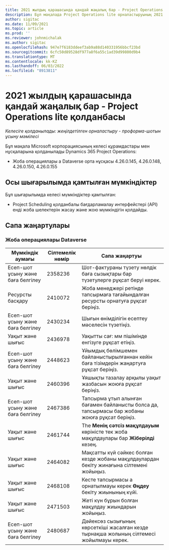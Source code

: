 ```yaml
---
title: 2021 жылдың қарашасында қандай жаңалық бар - Project Operations lite қолданбасы
description: Бұл мақалада Project Operations lite орналастыруының 2021 жылдың қараша айындағы шығарылымында қолжетімді сапа жаңартулары туралы ақпарат берілген.
author: sigitac
ms.date: 11/09/2021
ms.topic: article
ms.prod: ''
ms.reviewer: johnmichalak
ms.author: sigitac
ms.openlocfilehash: 947e7f6183ddeef3ab9a88d140331956bbcf23bd
ms.sourcegitcommit: 6cfc50d89528df977a8f6a55c1ad39d99800d9b4
ms.translationtype: MT
ms.contentlocale: kk-KZ
ms.lasthandoff: 06/03/2022
ms.locfileid: "8913811"
---
```

# <a name="whats-new-november-2021---project-operations-lite-deployment"></a>2021 жылдың қарашасында қандай жаңалық бар - Project Operations lite қолданбасы

_Келесіге қолданылады: жеңілдетілген орналастыру - проформа-шотын ұсыну мәмілесі_

Бұл мақала Microsoft корпорациясының келесі құрамдастары мен нұсқаларына қолданылады Dynamics 365 Project Operations:

- Жоба операциялары а Dataverse орта нұсқасы 4.26.0.145, 4.26.0.148, 4.26.0.150, 4.26.0.155
  
## <a name="features-included-in-this-release"></a>Осы шығарылымда қамтылған мүмкіндіктер

Бұл шығарылымда келесі мүмкіндіктер қамтылған:

- Project Scheduling қолданбалы бағдарламалау интерфейстері (API) енді жоба шелектерін жасау және жою мүмкіндігін қолдайды.

## <a name="quality-updates"></a>Сапа жаңартулары

### <a name="project-operations-in-dataverse"></a>Жоба операциялары Dataverse

| Мүмкіндік аумағы | Сілтемелік нөмір | Сапа жаңартуы |
| --- | --- | --- |
| Есеп-шот ұсыну және баға белгілеу | 2358236 | Шот-фактураны түзету нөлдік баға сызықтары бар түзетулерге рұқсат беруі керек. |
| Ресурсты басқару | 2410072 | Жоба менеджері ретінде тапсырмаға тағайындалған ресурсты орнатуға рұқсат беріңіз. |
| Есеп-шот ұсыну және баға белгілеу | 2430234 | Шығын өнімділігін есептеу мәселесін түзетіңіз. |
| Уақыт және шығыс | 2436978 | Уақытты сағ: мм пішімінде енгізуге рұқсат етіңіз. |
| Есеп-шот ұсыну және баға белгілеу | 2448623 | Ұйымдық бөлімшемен байланыстырылғаннан кейін баға тізімдерін жаңартуға рұқсат беріңіз. |
| Уақыт және шығыс | 2460396 | Ұяшықты тазалау арқылы уақыт жазбасын жоюға рұқсат беріңіз. |
| Есеп-шот ұсыну және баға белгілеу | 2467386 | Тапсырма ұтып алынған бағамен байланысты болса да, тапсырмасы бар жобаны жоюға рұқсат беріңіз. |
| Уақыт және шығыс | 2461744 | The **Менің сәтсіз мақұлдауым** көріністе тек жоба мақұлдаулары бар **Жіберілді** кезең. |
| Уақыт және шығыс | 2464082 | Мақсатты күй сәйкес болған кезде жобаны мақұлдаулардан бекіту жинағына сілтемені жойыңыз. |
| Уақыт және шығыс | 2468108 | Кесте тапсырмасы а орнатылмауы керек **Өңдеу** бекіту жиынының күйі. |
| Уақыт және шығыс | 2471503 | Жеті күн бұрын болған мақұлдау жиындарын жойыңыз. |
| Есеп-шот ұсыну және баға белгілеу | 2480687 | Дәйексөз сызығының көрсеткіші жасалған кезде тырнақша жолының сілтемесі жойылмауы керек. |
